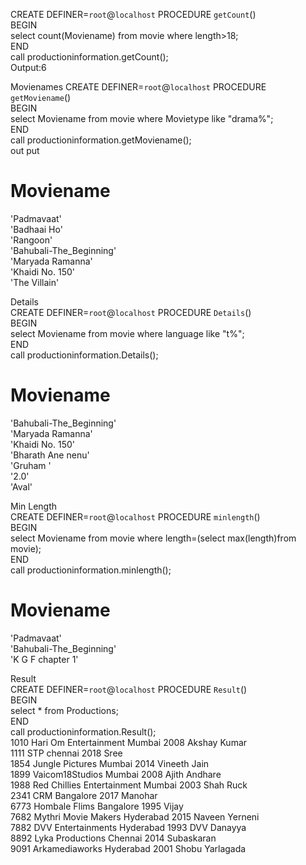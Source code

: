 CREATE DEFINER=`root`@`localhost` PROCEDURE `getCount`()<br>
BEGIN<br>
select count(Moviename) from movie where length>18;<br>
END<br>
call productioninformation.getCount();<br>
Output:6<br>

Movienames
CREATE DEFINER=`root`@`localhost` PROCEDURE `getMoviename`()<br>
BEGIN<br>
select Moviename from movie where Movietype like "drama%";<br>
END<br>
call productioninformation.getMoviename();<br>
out put<br>
# Moviename<br>
'Padmavaat'<br>
'Badhaai Ho'<br>
'Rangoon'<br>
'Bahubali-The_Beginning'<br>
'Maryada Ramanna'<br>
'Khaidi No. 150'<br>
'The Villain'<br>


Details<br>
CREATE DEFINER=`root`@`localhost` PROCEDURE `Details`()<br>
BEGIN<br>
select Moviename from movie where language like "t%";<br>
END<br>
call productioninformation.Details();<br>
# Moviename<br>
'Bahubali-The_Beginning'<br>
'Maryada Ramanna'<br>
'Khaidi No. 150'<br>
'Bharath Ane nenu'<br>
'Gruham '<br>
'2.0'<br>
'Aval'<br>


Min Length<br>
CREATE DEFINER=`root`@`localhost` PROCEDURE `minlength`()<br>
BEGIN<br>
select Moviename from movie where length=(select max(length)from movie);<br>
END<br>
call productioninformation.minlength();<br>
# Moviename<br>
'Padmavaat'<br>
'Bahubali-The_Beginning'<br>
'K G F chapter 1'<br>
 
 Result<br>
 CREATE DEFINER=`root`@`localhost` PROCEDURE `Result`()<br>
BEGIN<br>
select * from Productions;<br>
END<br>
call productioninformation.Result();<br>
1010	Hari Om Entertainment	Mumbai	2008	Akshay Kumar<br>
1111	STP	chennai	2018	Sree<br>
1854	Jungle Pictures	Mumbai	2014	Vineeth Jain<br>
1899	Vaicom18Studios	Mumbai	2008	Ajith Andhare<br>
1988	Red Chillies Entertainment	Mumbai	2003	Shah Ruck<br>
2341	CRM	Bangalore	2017	Manohar<br>
6773	Hombale Flims	Bangalore	1995	Vijay<br>
7682	Mythri Movie Makers	Hyderabad	2015	Naveen Yerneni<br>
7882	DVV Entertainments	Hyderabad	1993	DVV Danayya<br>
8892	Lyka Productions	Chennai	2014	Subaskaran<br>
9091	Arkamediaworks	Hyderabad	2001	Shobu Yarlagada<br>





